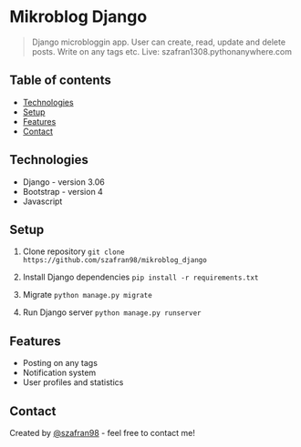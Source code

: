 # Mikroblog Django
> Django microbloggin app. User can create, read, update and delete posts. Write on any tags etc.
> Live: szafran1308.pythonanywhere.com

## Table of contents
* [Technologies](#technologies)
* [Setup](#setup)
* [Features](#features)
* [Contact](#contact)

## Technologies
* Django - version 3.06
* Bootstrap - version 4
* Javascript

## Setup
1. Clone repository `git clone https://github.com/szafran98/mikroblog_django`

2. Install Django dependencies `pip install -r requirements.txt`

3. Migrate `python manage.py migrate`

4. Run Django server `python manage.py runserver`

## Features

* Posting on any tags
* Notification system
* User profiles and statistics


## Contact
Created by [@szafran98](http://szafranowski.com.pl//) - feel free to contact me!
